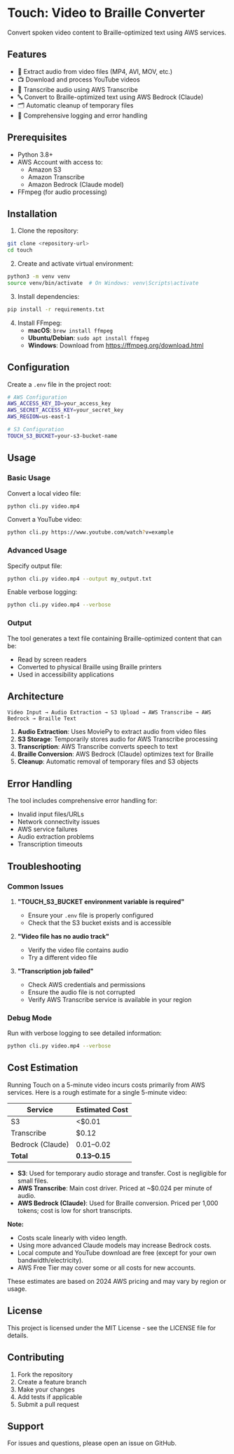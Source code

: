 # Touch: Video to Braille Converter

Convert spoken video content to Braille-optimized text using AWS services.

## Features

- 🎥 Extract audio from video files (MP4, AVI, MOV, etc.)
- 📺 Download and process YouTube videos
- 🎤 Transcribe audio using AWS Transcribe
- 🔤 Convert to Braille-optimized text using AWS Bedrock (Claude)
- 🗂️ Automatic cleanup of temporary files
- 📝 Comprehensive logging and error handling

## Prerequisites

- Python 3.8+
- AWS Account with access to:
  - Amazon S3
  - Amazon Transcribe
  - Amazon Bedrock (Claude model)
- FFmpeg (for audio processing)

## Installation

1. Clone the repository:
```bash
git clone <repository-url>
cd touch
```

2. Create and activate virtual environment:
```bash
python3 -m venv venv
source venv/bin/activate  # On Windows: venv\Scripts\activate
```

3. Install dependencies:
```bash
pip install -r requirements.txt
```

4. Install FFmpeg:
   - **macOS**: `brew install ffmpeg`
   - **Ubuntu/Debian**: `sudo apt install ffmpeg`
   - **Windows**: Download from https://ffmpeg.org/download.html

## Configuration

Create a `.env` file in the project root:

```bash
# AWS Configuration
AWS_ACCESS_KEY_ID=your_access_key
AWS_SECRET_ACCESS_KEY=your_secret_key
AWS_REGION=us-east-1

# S3 Configuration
TOUCH_S3_BUCKET=your-s3-bucket-name
```

## Usage

### Basic Usage

Convert a local video file:
```bash
python cli.py video.mp4
```

Convert a YouTube video:
```bash
python cli.py https://www.youtube.com/watch?v=example
```

### Advanced Usage

Specify output file:
```bash
python cli.py video.mp4 --output my_output.txt
```

Enable verbose logging:
```bash
python cli.py video.mp4 --verbose
```

### Output

The tool generates a text file containing Braille-optimized content that can be:
- Read by screen readers
- Converted to physical Braille using Braille printers
- Used in accessibility applications

## Architecture

```
Video Input → Audio Extraction → S3 Upload → AWS Transcribe → AWS Bedrock → Braille Text
```

1. **Audio Extraction**: Uses MoviePy to extract audio from video files
2. **S3 Storage**: Temporarily stores audio for AWS Transcribe processing
3. **Transcription**: AWS Transcribe converts speech to text
4. **Braille Conversion**: AWS Bedrock (Claude) optimizes text for Braille
5. **Cleanup**: Automatic removal of temporary files and S3 objects

## Error Handling

The tool includes comprehensive error handling for:
- Invalid input files/URLs
- Network connectivity issues
- AWS service failures
- Audio extraction problems
- Transcription timeouts

## Troubleshooting

### Common Issues

1. **"TOUCH_S3_BUCKET environment variable is required"**
   - Ensure your `.env` file is properly configured
   - Check that the S3 bucket exists and is accessible

2. **"Video file has no audio track"**
   - Verify the video file contains audio
   - Try a different video file

3. **"Transcription job failed"**
   - Check AWS credentials and permissions
   - Ensure the audio file is not corrupted
   - Verify AWS Transcribe service is available in your region

### Debug Mode

Run with verbose logging to see detailed information:
```bash
python cli.py video.mp4 --verbose
```

## Cost Estimation

Running Touch on a 5-minute video incurs costs primarily from AWS services. Here is a rough estimate for a single 5-minute video:

| Service         | Estimated Cost |
|-----------------|---------------|
| S3              | <$0.01        |
| Transcribe      | $0.12         |
| Bedrock (Claude)| $0.01–$0.02   |
| **Total**       | **$0.13–$0.15** |

- **S3**: Used for temporary audio storage and transfer. Cost is negligible for small files.
- **AWS Transcribe**: Main cost driver. Priced at ~$0.024 per minute of audio.
- **AWS Bedrock (Claude)**: Used for Braille conversion. Priced per 1,000 tokens; cost is low for short transcripts.

**Note:**
- Costs scale linearly with video length.
- Using more advanced Claude models may increase Bedrock costs.
- Local compute and YouTube download are free (except for your own bandwidth/electricity).
- AWS Free Tier may cover some or all costs for new accounts.

These estimates are based on 2024 AWS pricing and may vary by region or usage.

## License

This project is licensed under the MIT License - see the LICENSE file for details.

## Contributing

1. Fork the repository
2. Create a feature branch
3. Make your changes
4. Add tests if applicable
5. Submit a pull request

## Support

For issues and questions, please open an issue on GitHub.
